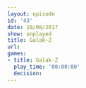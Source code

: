 ```yaml
---
layout: episode
id: '43'
date: 10/08/2017
show: unplayed
title: Galak-Z
url: 
games:
- title: Galak-Z
  play_time: '00:00:00'
  decision: 
---
```


